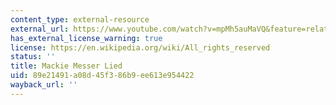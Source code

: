 ```yaml
---
content_type: external-resource
external_url: https://www.youtube.com/watch?v=mpMh5auMaVQ&feature=related
has_external_license_warning: true
license: https://en.wikipedia.org/wiki/All_rights_reserved
status: ''
title: Mackie Messer Lied
uid: 89e21491-a08d-45f3-86b9-ee613e954422
wayback_url: ''
---
```

